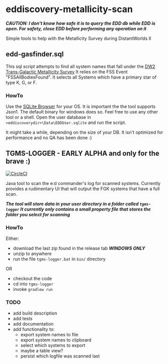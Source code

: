 # eddiscovery-metallicity-scan
**_CAUTION: I don't know how safe it is to query the EDD db while EDD is open. For safety, close EDD before performing any operation on it_**

Simple tools to help with the Metallicity Survey during DistantWorlds II

## edd-gasfinder.sql
This sql script attempts to find all system names that fall under the [DW2 Trans-Galactic Metallicity Survey](https://forums.frontier.co.uk/showthread.php/464051-DW2-The-Trans-Galactic-Metallicity-Survey)
It relies on the FSS Event "FSSAllBodiesFound". It selects all Systems which have a primary star of type K, G, or F.

### HowTo
Use the [SQLite Browser](https://sqlitebrowser.org/) for your OS. It is important the the tool supports Json1. The default binary for windows does so.
Feel free to use any other tool or a shell.
Open the user database in `<eddiscoverydir>\Data\EDDUser.sqlite` and run the script.

It might take a while, depending on the size of your DB. It isn't optimized for performance and no QA has been done :)

## TGMS-LOGGER - EARLY ALPHA and only for the brave :)
[![CircleCI](https://circleci.com/gh/srmo/eddiscovery-metallicity-scan/tree/develop.svg?style=svg)](https://circleci.com/gh/srmo/eddiscovery-metallicity-scan/tree/develop)

Java tool to scan the e:d commander's log for scanned systems.
Currently provides a rudimentary UI that will output the FGK systems that have a full scan.

**_The tool will store data in your user directory in a folder called `tgms-logger` It currently only contains a small property file that
 stores the folder you select for scanning_** 

### HowTo 
Either:
* download the last zip found in the release tab **_WINDOWS ONLY_**
* unzip to anywhere
* run the file `tgms-logger.bat` in `bin/` directory

OR
* checkout the code
* cd into `tgms-logger`
* invoke `gradlew run`

### TODO
* add build description
* add tests
* add documentation
* add functionality to:
    * export system names to file
    * export system names to clipboard
    * select which systems to export
    * maybe a table view?
    * persist which logfile was scanned last
